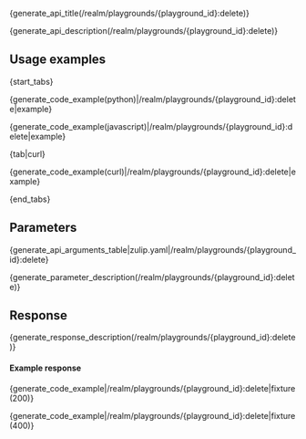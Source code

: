 {generate_api_title(/realm/playgrounds/{playground_id}:delete)}

{generate_api_description(/realm/playgrounds/{playground_id}:delete)}

## Usage examples

{start_tabs}

{generate_code_example(python)|/realm/playgrounds/{playground_id}:delete|example}

{generate_code_example(javascript)|/realm/playgrounds/{playground_id}:delete|example}

{tab|curl}

{generate_code_example(curl)|/realm/playgrounds/{playground_id}:delete|example}

{end_tabs}

## Parameters

{generate_api_arguments_table|zulip.yaml|/realm/playgrounds/{playground_id}:delete}

{generate_parameter_description(/realm/playgrounds/{playground_id}:delete)}

## Response

{generate_response_description(/realm/playgrounds/{playground_id}:delete)}

#### Example response

{generate_code_example|/realm/playgrounds/{playground_id}:delete|fixture(200)}

{generate_code_example|/realm/playgrounds/{playground_id}:delete|fixture(400)}
